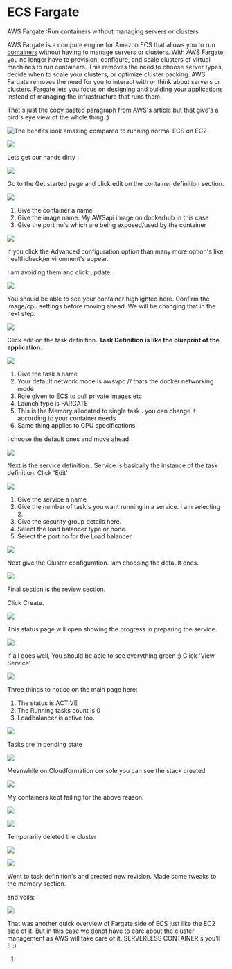 # ECS Fargate

AWS Fargate :Run containers without managing servers or clusters

 AWS Fargate is a compute engine for Amazon ECS that allows you to run [containers](http://aws.amazon.com/what-are-containers) without having to manage servers or clusters. With AWS Fargate, you no longer have to provision, configure, and scale clusters of virtual machines to run containers. This removes the need to choose server types, decide when to scale your clusters, or optimize cluster packing. AWS Fargate removes the need for you to interact with or think about servers or clusters. Fargate lets you focus on designing and building your applications instead of managing the infrastructure that runs them.

That's just the copy pasted paragraph from AWS's article but that give's a bird's eye view of the whole thing :\)

![The benifits look amazing compared to running normal ECS on EC2](../../../.gitbook/assets/image%20%28163%29.png)

![](../../../.gitbook/assets/image%20%28123%29.png)

Lets get our hands dirty :

![](../../../.gitbook/assets/image.png)

Go to the Get started page and click edit on the container definition section.

![](../../../.gitbook/assets/image%20%28151%29.png)

1. Give the container a name
2. Give the image name. My AWSapi image on dockerhub in this case
3. Give the port no's which are being exposed/used by the container

![](../../../.gitbook/assets/image%20%284%29.png)

If you click the Advanced configuration option than many more option's like healthcheck/environment's appear.

I am avoiding them and click update.

![](../../../.gitbook/assets/image%20%2853%29.png)

You should be able to see your container highlighted here. Confirm the image/cpu settings before moving ahead. We will be changing that in the next step.

![](../../../.gitbook/assets/image%20%28138%29.png)

Click edit on the task definition. **Task Definition is like the blueprint of the application.**

![](../../../.gitbook/assets/image%20%2825%29.png)

1. Give the task a name
2. Your default network mode is awsvpc // thats the docker networking mode
3. Role given to ECS to pull private images etc
4. Launch type is  FARGATE
5. This is the Memory allocated to single task.. you can change it according to your container needs
6. Same thing applies to CPU specifications.

I choose the default ones and move ahead.

![](../../../.gitbook/assets/image%20%2875%29.png)

Next is the service definition.. Service is basically the instance of the task definition. Click 'Edit'

![](../../../.gitbook/assets/image%20%2859%29.png)

1. Give the service a name
2. Give the number of task's you want running in a service. I am selecting 2.
3. Give the security group details here.
4. Select the load balancer type or none.
5. Select the port no for the Load balancer

![](../../../.gitbook/assets/image%20%2867%29.png)

Next give the Cluster configuration. Iam choosing the default ones.

![](../../../.gitbook/assets/image%20%2876%29.png)

Final section is the review section.

Click Create.

![](../../../.gitbook/assets/image%20%281%29.png)

This status page will open showing the progress in preparing the service.

![](../../../.gitbook/assets/image%20%2819%29.png)

If all goes well, You should be able to see everything green :\) Click 'View Service'

![](../../../.gitbook/assets/image%20%28132%29.png)

Three things to notice on the main page here:

1. The status is ACTIVE
2. The Running tasks count is  0
3. Loadbalancer is active too.

 

![](../../../.gitbook/assets/image%20%2884%29.png)

Tasks are in pending state

![](../../../.gitbook/assets/image%20%28112%29.png)

Meanwhile on Cloudformation console you can see the stack created

![](../../../.gitbook/assets/image%20%2888%29.png)

My containers kept failing for the above reason.

![](../../../.gitbook/assets/image%20%2816%29.png)

![](../../../.gitbook/assets/image%20%2899%29.png)

Temporarily deleted the cluster 

![](../../../.gitbook/assets/image%20%28167%29.png)

![](../../../.gitbook/assets/image%20%28106%29.png)

Went to task definition's and created new revision. Made some tweaks to the memory section.

and voila:

![](../../../.gitbook/assets/image%20%2838%29.png)

That was another quick overview of Fargate side of ECS just like the EC2 side of it. But in this case we donot have to care about the cluster management as AWS will take care of it. SERVERLESS CONTAINER's you'll !! :\)

















1. 


